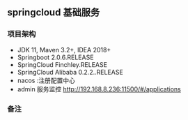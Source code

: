 ## springcloud 基础服务

### 项目架构
* JDK 11, Maven 3.2+, IDEA 2018+
* Springboot 2.0.6.RELEASE
* SpringCloud Finchley.RELEASE
* SpringCloud Alibaba 0.2.2..RELEASE
* nacos :注册配置中心
* admin 服务监控
    http://192.168.8.236:11500/#/applications

### 备注
